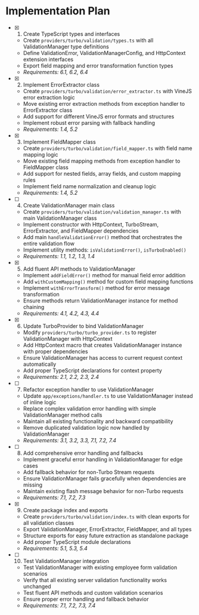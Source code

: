 # Implementation Plan

- [x] 1. Create TypeScript types and interfaces
  - Create `providers/turbo/validation/types.ts` with all ValidationManager type definitions
  - Define ValidationError, ValidationManagerConfig, and HttpContext extension interfaces
  - Export field mapping and error transformation function types
  - _Requirements: 6.1, 6.2, 6.4_

- [x] 2. Implement ErrorExtractor class
  - Create `providers/turbo/validation/error_extractor.ts` with VineJS error extraction logic
  - Move existing error extraction methods from exception handler to ErrorExtractor class
  - Add support for different VineJS error formats and structures
  - Implement robust error parsing with fallback handling
  - _Requirements: 1.4, 5.2_

- [x] 3. Implement FieldMapper class
  - Create `providers/turbo/validation/field_mapper.ts` with field name mapping logic
  - Move existing field mapping methods from exception handler to FieldMapper class
  - Add support for nested fields, array fields, and custom mapping rules
  - Implement field name normalization and cleanup logic
  - _Requirements: 1.4, 5.2_

- [ ] 4. Create ValidationManager main class
  - Create `providers/turbo/validation/validation_manager.ts` with main ValidationManager class
  - Implement constructor with HttpContext, TurboStream, ErrorExtractor, and FieldMapper dependencies
  - Add main `handleValidationError()` method that orchestrates the entire validation flow
  - Implement utility methods: `isValidationError()`, `isTurboEnabled()`
  - _Requirements: 1.1, 1.2, 1.3, 1.4_

- [x] 5. Add fluent API methods to ValidationManager
  - Implement `addFieldError()` method for manual field error addition
  - Add `withCustomMapping()` method for custom field mapping functions
  - Implement `withErrorTransform()` method for error message transformation
  - Ensure methods return ValidationManager instance for method chaining
  - _Requirements: 4.1, 4.2, 4.3, 4.4_

- [x] 6. Update TurboProvider to bind ValidationManager
  - Modify `providers/turbo/turbo_provider.ts` to register ValidationManager with HttpContext
  - Add HttpContext macro that creates ValidationManager instance with proper dependencies
  - Ensure ValidationManager has access to current request context automatically
  - Add proper TypeScript declarations for context property
  - _Requirements: 2.1, 2.2, 2.3, 2.4_

- [ ] 7. Refactor exception handler to use ValidationManager
  - Update `app/exceptions/handler.ts` to use ValidationManager instead of inline logic
  - Replace complex validation error handling with simple ValidationManager method calls
  - Maintain all existing functionality and backward compatibility
  - Remove duplicated validation logic now handled by ValidationManager
  - _Requirements: 3.1, 3.2, 3.3, 7.1, 7.2, 7.4_

- [ ] 8. Add comprehensive error handling and fallbacks
  - Implement graceful error handling in ValidationManager for edge cases
  - Add fallback behavior for non-Turbo Stream requests
  - Ensure ValidationManager fails gracefully when dependencies are missing
  - Maintain existing flash message behavior for non-Turbo requests
  - _Requirements: 7.1, 7.2, 7.3_

- [x] 9. Create package index and exports
  - Create `providers/turbo/validation/index.ts` with clean exports for all validation classes
  - Export ValidationManager, ErrorExtractor, FieldMapper, and all types
  - Structure exports for easy future extraction as standalone package
  - Add proper TypeScript module declarations
  - _Requirements: 5.1, 5.3, 5.4_

- [ ] 10. Test ValidationManager integration
  - Test ValidationManager with existing employee form validation scenarios
  - Verify that all existing server validation functionality works unchanged
  - Test fluent API methods and custom validation scenarios
  - Ensure proper error handling and fallback behavior
  - _Requirements: 7.1, 7.2, 7.3, 7.4_

